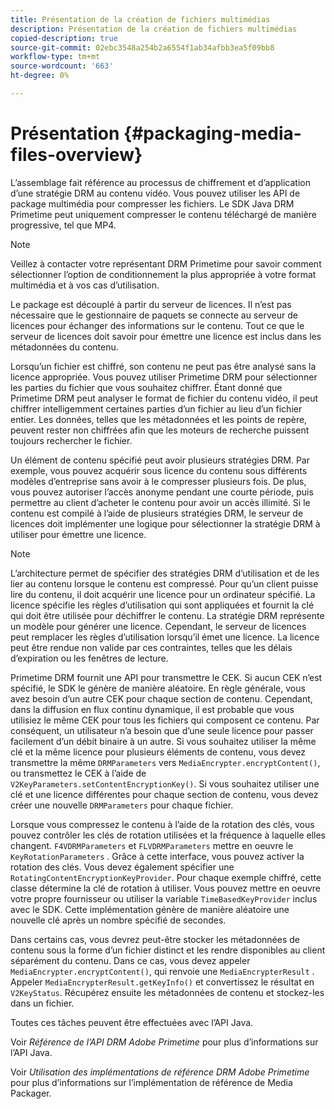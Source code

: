 ```yaml
---
title: Présentation de la création de fichiers multimédias
description: Présentation de la création de fichiers multimédias
copied-description: true
source-git-commit: 02ebc3548a254b2a6554f1ab34afbb3ea5f09bb8
workflow-type: tm+mt
source-wordcount: '663'
ht-degree: 0%

---
```


# Présentation {#packaging-media-files-overview}

L’assemblage fait référence au processus de chiffrement et d’application d’une stratégie DRM au contenu vidéo. Vous pouvez utiliser les API de package multimédia pour compresser les fichiers. Le SDK Java DRM Primetime peut uniquement compresser le contenu téléchargé de manière progressive, tel que MP4.

>[!NOTE]
>
>Veillez à contacter votre représentant DRM Primetime pour savoir comment sélectionner l’option de conditionnement la plus appropriée à votre format multimédia et à vos cas d’utilisation.

Le package est découplé à partir du serveur de licences. Il n’est pas nécessaire que le gestionnaire de paquets se connecte au serveur de licences pour échanger des informations sur le contenu. Tout ce que le serveur de licences doit savoir pour émettre une licence est inclus dans les métadonnées du contenu.

Lorsqu’un fichier est chiffré, son contenu ne peut pas être analysé sans la licence appropriée. Vous pouvez utiliser Primetime DRM pour sélectionner les parties du fichier que vous souhaitez chiffrer. Étant donné que Primetime DRM peut analyser le format de fichier du contenu vidéo, il peut chiffrer intelligemment certaines parties d’un fichier au lieu d’un fichier entier. Les données, telles que les métadonnées et les points de repère, peuvent rester non chiffrées afin que les moteurs de recherche puissent toujours rechercher le fichier.

Un élément de contenu spécifié peut avoir plusieurs stratégies DRM. Par exemple, vous pouvez acquérir sous licence du contenu sous différents modèles d’entreprise sans avoir à le compresser plusieurs fois. De plus, vous pouvez autoriser l’accès anonyme pendant une courte période, puis permettre au client d’acheter le contenu pour avoir un accès illimité. Si le contenu est compilé à l’aide de plusieurs stratégies DRM, le serveur de licences doit implémenter une logique pour sélectionner la stratégie DRM à utiliser pour émettre une licence.

>[!NOTE]
>
>L’architecture permet de spécifier des stratégies DRM d’utilisation et de les lier au contenu lorsque le contenu est compressé. Pour qu’un client puisse lire du contenu, il doit acquérir une licence pour un ordinateur spécifié. La licence spécifie les règles d’utilisation qui sont appliquées et fournit la clé qui doit être utilisée pour déchiffrer le contenu. La stratégie DRM représente un modèle pour générer une licence. Cependant, le serveur de licences peut remplacer les règles d’utilisation lorsqu’il émet une licence. La licence peut être rendue non valide par ces contraintes, telles que les délais d’expiration ou les fenêtres de lecture.

Primetime DRM fournit une API pour transmettre le CEK. Si aucun CEK n’est spécifié, le SDK le génère de manière aléatoire. En règle générale, vous avez besoin d’un autre CEK pour chaque section de contenu. Cependant, dans la diffusion en flux continu dynamique, il est probable que vous utilisiez le même CEK pour tous les fichiers qui composent ce contenu. Par conséquent, un utilisateur n’a besoin que d’une seule licence pour passer facilement d’un débit binaire à un autre. Si vous souhaitez utiliser la même clé et la même licence pour plusieurs éléments de contenu, vous devez transmettre la même `DRMParameters` vers `MediaEncrypter.encryptContent()`, ou transmettez le CEK à l’aide de `V2KeyParameters.setContentEncryptionKey()`. Si vous souhaitez utiliser une clé et une licence différentes pour chaque section de contenu, vous devez créer une nouvelle `DRMParameters` pour chaque fichier.

Lorsque vous compressez le contenu à l’aide de la rotation des clés, vous pouvez contrôler les clés de rotation utilisées et la fréquence à laquelle elles changent. `F4VDRMParameters` et `FLVDRMParameters` mettre en oeuvre le `KeyRotationParameters` . Grâce à cette interface, vous pouvez activer la rotation des clés. Vous devez également spécifier une `RotatingContentEncryptionKeyProvider`. Pour chaque exemple chiffré, cette classe détermine la clé de rotation à utiliser. Vous pouvez mettre en oeuvre votre propre fournisseur ou utiliser la variable `TimeBasedKeyProvider` inclus avec le SDK. Cette implémentation génère de manière aléatoire une nouvelle clé après un nombre spécifié de secondes.

Dans certains cas, vous devrez peut-être stocker les métadonnées de contenu sous la forme d’un fichier distinct et les rendre disponibles au client séparément du contenu. Dans ce cas, vous devez appeler `MediaEncrypter.encryptContent()`, qui renvoie une `MediaEncrypterResult` . Appeler `MediaEncrypterResult.getKeyInfo()` et convertissez le résultat en `V2KeyStatus`. Récupérez ensuite les métadonnées de contenu et stockez-les dans un fichier.

Toutes ces tâches peuvent être effectuées avec l’API Java.

Voir *Référence de l’API DRM Adobe Primetime* pour plus d’informations sur l’API Java.

Voir *Utilisation des implémentations de référence DRM Adobe Primetime* pour plus d’informations sur l’implémentation de référence de Media Packager.
